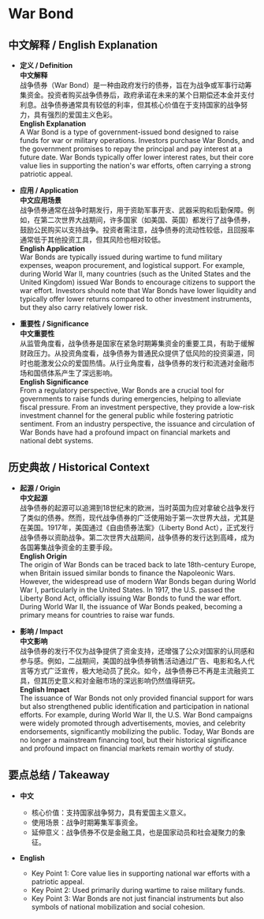 # War Bond

## 中文解释 / English Explanation

* **定义 / Definition**  
  **中文解释**  
  战争债券（War Bond）是一种由政府发行的债券，旨在为战争或军事行动筹集资金。投资者购买战争债券后，政府承诺在未来的某个日期偿还本金并支付利息。战争债券通常具有较低的利率，但其核心价值在于支持国家的战争努力，具有强烈的爱国主义色彩。  
  **English Explanation**  
  A War Bond is a type of government-issued bond designed to raise funds for war or military operations. Investors purchase War Bonds, and the government promises to repay the principal and pay interest at a future date. War Bonds typically offer lower interest rates, but their core value lies in supporting the nation's war efforts, often carrying a strong patriotic appeal.

* **应用 / Application**  
  **中文应用场景**  
  战争债券通常在战争时期发行，用于资助军事开支、武器采购和后勤保障。例如，在第二次世界大战期间，许多国家（如美国、英国）都发行了战争债券，鼓励公民购买以支持战争。投资者需注意，战争债券的流动性较低，且回报率通常低于其他投资工具，但其风险也相对较低。  
  **English Application**  
  War Bonds are typically issued during wartime to fund military expenses, weapon procurement, and logistical support. For example, during World War II, many countries (such as the United States and the United Kingdom) issued War Bonds to encourage citizens to support the war effort. Investors should note that War Bonds have lower liquidity and typically offer lower returns compared to other investment instruments, but they also carry relatively lower risk.

* **重要性 / Significance**  
  **中文重要性**  
  从监管角度看，战争债券是国家在紧急时期筹集资金的重要工具，有助于缓解财政压力。从投资角度看，战争债券为普通民众提供了低风险的投资渠道，同时也能激发公众的爱国热情。从行业角度看，战争债券的发行和流通对金融市场和国债体系产生了深远影响。  
  **English Significance**  
  From a regulatory perspective, War Bonds are a crucial tool for governments to raise funds during emergencies, helping to alleviate fiscal pressure. From an investment perspective, they provide a low-risk investment channel for the general public while fostering patriotic sentiment. From an industry perspective, the issuance and circulation of War Bonds have had a profound impact on financial markets and national debt systems.

## 历史典故 / Historical Context

* **起源 / Origin**  
  **中文起源**  
  战争债券的起源可以追溯到18世纪末的欧洲，当时英国为应对拿破仑战争发行了类似的债券。然而，现代战争债券的广泛使用始于第一次世界大战，尤其是在美国。1917年，美国通过《自由债券法案》（Liberty Bond Act），正式发行战争债券以资助战争。第二次世界大战期间，战争债券的发行达到高峰，成为各国筹集战争资金的主要手段。  
  **English Origin**  
  The origin of War Bonds can be traced back to late 18th-century Europe, when Britain issued similar bonds to finance the Napoleonic Wars. However, the widespread use of modern War Bonds began during World War I, particularly in the United States. In 1917, the U.S. passed the Liberty Bond Act, officially issuing War Bonds to fund the war effort. During World War II, the issuance of War Bonds peaked, becoming a primary means for countries to raise war funds.

* **影响 / Impact**  
  **中文影响**  
  战争债券的发行不仅为战争提供了资金支持，还增强了公众对国家的认同感和参与感。例如，二战期间，美国的战争债券销售活动通过广告、电影和名人代言等方式广泛宣传，极大地动员了民众。如今，战争债券已不再是主流融资工具，但其历史意义和对金融市场的深远影响仍然值得研究。  
  **English Impact**  
  The issuance of War Bonds not only provided financial support for wars but also strengthened public identification and participation in national efforts. For example, during World War II, the U.S. War Bond campaigns were widely promoted through advertisements, movies, and celebrity endorsements, significantly mobilizing the public. Today, War Bonds are no longer a mainstream financing tool, but their historical significance and profound impact on financial markets remain worthy of study.

## 要点总结 / Takeaway

* **中文**  
  - 核心价值：支持国家战争努力，具有爱国主义意义。  
  - 使用场景：战争时期筹集军事资金。  
  - 延伸意义：战争债券不仅是金融工具，也是国家动员和社会凝聚力的象征。  

* **English**  
  - Key Point 1: Core value lies in supporting national war efforts with a patriotic appeal.  
  - Key Point 2: Used primarily during wartime to raise military funds.  
  - Key Point 3: War Bonds are not just financial instruments but also symbols of national mobilization and social cohesion.